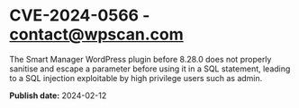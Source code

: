 # CVE-2024-0566 - contact@wpscan.com

The Smart Manager WordPress plugin before 8.28.0 does not properly sanitise and escape a parameter before using it in a SQL statement, leading to a SQL injection exploitable by high privilege users such as admin.

**Publish date:** 2024-02-12
